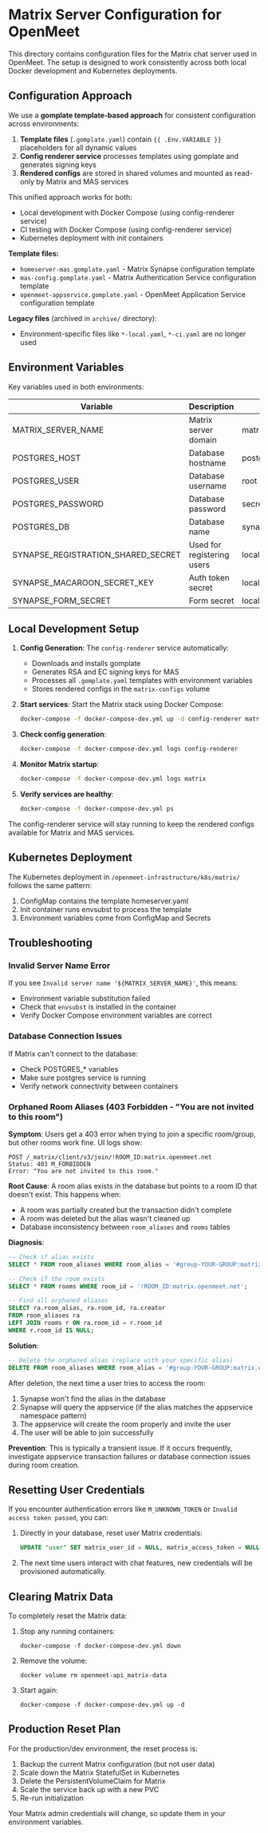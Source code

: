 # Matrix Server Configuration for OpenMeet

This directory contains configuration files for the Matrix chat server used in OpenMeet. The setup is designed to work consistently across both local Docker development and Kubernetes deployments.

## Configuration Approach

We use a **gomplate template-based approach** for consistent configuration across environments:

1. **Template files** (`.gomplate.yaml`) contain `{{ .Env.VARIABLE }}` placeholders for all dynamic values
2. **Config renderer service** processes templates using gomplate and generates signing keys
3. **Rendered configs** are stored in shared volumes and mounted as read-only by Matrix and MAS services

This unified approach works for both:
- Local development with Docker Compose (using config-renderer service)
- CI testing with Docker Compose (using config-renderer service)  
- Kubernetes deployment with init containers

**Template files:**
- `homeserver-mas.gomplate.yaml` - Matrix Synapse configuration template
- `mas-config.gomplate.yaml` - Matrix Authentication Service configuration template
- `openmeet-appservice.gomplate.yaml` - OpenMeet Application Service configuration template

**Legacy files** (archived in `archive/` directory):
- Environment-specific files like `*-local.yaml`, `*-ci.yaml` are no longer used

## Environment Variables

Key variables used in both environments:

| Variable | Description | Default (Local) |
|----------|-------------|----------------|
| MATRIX_SERVER_NAME | Matrix server domain | matrix-local.openmeet.test |
| POSTGRES_HOST | Database hostname | postgres |
| POSTGRES_USER | Database username | root |
| POSTGRES_PASSWORD | Database password | secret |
| POSTGRES_DB | Database name | synapse |
| SYNAPSE_REGISTRATION_SHARED_SECRET | Used for registering users | local_test_registration_secret |
| SYNAPSE_MACAROON_SECRET_KEY | Auth token secret | local_dev_macaroon_secret_key |
| SYNAPSE_FORM_SECRET | Form secret | local_dev_form_secret |

## Local Development Setup

1. **Config Generation**: The `config-renderer` service automatically:
   - Downloads and installs gomplate
   - Generates RSA and EC signing keys for MAS
   - Processes all `.gomplate.yaml` templates with environment variables
   - Stores rendered configs in the `matrix-configs` volume

2. **Start services**: Start the Matrix stack using Docker Compose:
   ```bash
   docker-compose -f docker-compose-dev.yml up -d config-renderer matrix-auth-service matrix
   ```

3. **Check config generation**:
   ```bash
   docker-compose -f docker-compose-dev.yml logs config-renderer
   ```

4. **Monitor Matrix startup**:
   ```bash
   docker-compose -f docker-compose-dev.yml logs matrix
   ```

5. **Verify services are healthy**:
   ```bash
   docker-compose -f docker-compose-dev.yml ps
   ```

The config-renderer service will stay running to keep the rendered configs available for Matrix and MAS services.

## Kubernetes Deployment

The Kubernetes deployment in `/openmeet-infrastructure/k8s/matrix/` follows the same pattern:

1. ConfigMap contains the template homeserver.yaml
2. Init container runs envsubst to process the template 
3. Environment variables come from ConfigMap and Secrets

## Troubleshooting

### Invalid Server Name Error

If you see `Invalid server name '${MATRIX_SERVER_NAME}'`, this means:
- Environment variable substitution failed
- Check that `envsubst` is installed in the container
- Verify Docker Compose environment variables are correct

### Database Connection Issues

If Matrix can't connect to the database:
- Check POSTGRES_* variables
- Make sure postgres service is running
- Verify network connectivity between containers

### Orphaned Room Aliases (403 Forbidden - "You are not invited to this room")

**Symptom**: Users get a 403 error when trying to join a specific room/group, but other rooms work fine. UI logs show:
```
POST /_matrix/client/v3/join/!ROOM_ID:matrix.openmeet.net
Status: 403 M_FORBIDDEN
Error: "You are not invited to this room."
```

**Root Cause**: A room alias exists in the database but points to a room ID that doesn't exist. This happens when:
- A room was partially created but the transaction didn't complete
- A room was deleted but the alias wasn't cleaned up
- Database inconsistency between `room_aliases` and `rooms` tables

**Diagnosis**:
```sql
-- Check if alias exists
SELECT * FROM room_aliases WHERE room_alias = '#group-YOUR-GROUP:matrix.openmeet.net';

-- Check if the room exists
SELECT * FROM rooms WHERE room_id = '!ROOM_ID:matrix.openmeet.net';

-- Find all orphaned aliases
SELECT ra.room_alias, ra.room_id, ra.creator
FROM room_aliases ra
LEFT JOIN rooms r ON ra.room_id = r.room_id
WHERE r.room_id IS NULL;
```

**Solution**:
```sql
-- Delete the orphaned alias (replace with your specific alias)
DELETE FROM room_aliases WHERE room_alias = '#group-YOUR-GROUP:matrix.openmeet.net';
```

After deletion, the next time a user tries to access the room:
1. Synapse won't find the alias in the database
2. Synapse will query the appservice (if the alias matches the appservice namespace pattern)
3. The appservice will create the room properly and invite the user
4. The user will be able to join successfully

**Prevention**: This is typically a transient issue. If it occurs frequently, investigate appservice transaction failures or database connection issues during room creation.

## Resetting User Credentials

If you encounter authentication errors like `M_UNKNOWN_TOKEN` or `Invalid access token passed`, you can:

1. Directly in your database, reset user Matrix credentials:
   ```sql
   UPDATE "user" SET matrix_user_id = NULL, matrix_access_token = NULL, matrix_device_id = NULL;
   ```


2. The next time users interact with chat features, new credentials will be provisioned automatically.

## Clearing Matrix Data

To completely reset the Matrix data:

1. Stop any running containers:
   ```
   docker-compose -f docker-compose-dev.yml down
   ```

2. Remove the volume:
   ```
   docker volume rm openmeet-api_matrix-data
   ```

3. Start again:
   ```
   docker-compose -f docker-compose-dev.yml up -d
   ```

## Production Reset Plan

For the production/dev environment, the reset process is:

1. Backup the current Matrix configuration (but not user data)
2. Scale down the Matrix StatefulSet in Kubernetes
3. Delete the PersistentVolumeClaim for Matrix
4. Scale the service back up with a new PVC
5. Re-run initialization

Your Matrix admin credentials will change, so update them in your environment variables.